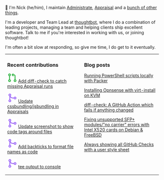 👋 I'm Nick (he/him), I maintain [Administrate][1], [Appraisal][2] and a [bunch
of other things][3].

I'm a developer and Team Lead at [thoughtbot][4], where I do a combination of
leading projects, managing a team and helping clients ship excellent software.
Talk to me if you're interested in working with us, or joining thoughtbot!

I'm often a bit slow at responding, so give me time, I do get to it eventually.

<table><tr><td valign="top" width="50%">

### Recent contributions

<!-- contributions starts -->
![](icons/pull_request_open.svg) [Add diff-check to catch missing Appraisal runs](https://github.com/thoughtbot/administrate/pull/2609)

![](icons/pull_request_merged.svg) [Update cssbundling/jsbundling in Appraisals](https://github.com/thoughtbot/administrate/pull/2654)

![](icons/pull_request_merged.svg) [Update screenshot to show code tags around files](https://github.com/nickcharlton/diff-check/pull/8)

![](icons/pull_request_merged.svg) [Add backticks to format file names as code](https://github.com/nickcharlton/diff-check/pull/7)

![](icons/pull_request_merged.svg) [tee output to console](https://github.com/nickcharlton/diff-check/pull/6)

<!-- contributions ends -->
</td><td valign="top" width="50%">

### Blog posts

<!-- blog starts -->
[Running PowerShell scripts locally with Packer](https://nickcharlton.net/posts/running-powershell-scripts-locally-with-packer.html)

[Installing Opnsense with virt-install on KVM](https://nickcharlton.net/posts/installing-opnsense-virt-install-kvm-serial.html)

[diff-check: A GitHub Action which fails if anything changed](https://nickcharlton.net/posts/diff-check-github-action.html)

[Fixing unsupported SFP+ modules/"no carrier" errors with Intel X520 cards on Debian & FreeBSD](https://nickcharlton.net/posts/unsupported-sfp-modules-intel-x520-debian-freebsd.html)

[Always showing all GitHub Checks with a user style sheet](https://nickcharlton.net/posts/github-checks-stylesheet.html)

<!-- blog ends -->
</td></tr></table>

[1]: https://github.com/thoughtbot/administrate
[2]: https://github.com/thoughtbot/appraisal
[3]: https://github.com/nickcharlton?tab=repositories
[4]: https://thoughtbot.com
